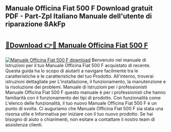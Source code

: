 ## Manuale Officina Fiat 500 F Download gratuit PDF - Part-ZpI Italiano Manuale dell'utente di riparazione 8AkFp

# <h2><a href="http://dfa3yy.blite.top/?on=Manuale+Officina+Fiat+500+F">🔗Download 👉🔴 Manuale Officina Fiat 500 F</a></h2>

[![Manuale Officina Fiat 500 F download](https://i.imgur.com/lujVjoI.png)](http://dfa3yy.blite.top/?on=Manuale+Officina+Fiat+500+F)
Benvenuto nel manuale di Istruzioni per il tuo Manuale Officina Fiat 500 F acquistato di recente. Questa guida ha lo scopo di aiutarti a navigare facilmente tra le caratteristiche e le caratteristiche del tuo Prodotto. All'interno, troverai istruzioni dettagliate per L'installazione, il funzionamento, la manutenzione e la risoluzione dei problemi. Manuale di Istruzioni per i professionisti Manuale Officina Fiat 500 F questo manuale è per i professionisti che hanno familiarità con il funzionamento dei tipi di prodotto. Con funzionalità come L'elenco delle funzionalità, il tuo nuovo Manuale Officina Fiat 500 F è un punto di svolta. Ci auguriamo che Manuale Officina Fiat 500 F sia stata una risorsa utile e Informativa per iniziare con il tuo nuovo prodotto. Se hai bisogno di aiuto o chiarimenti, non esitare a contattare il nostro team di assistenza clienti.
